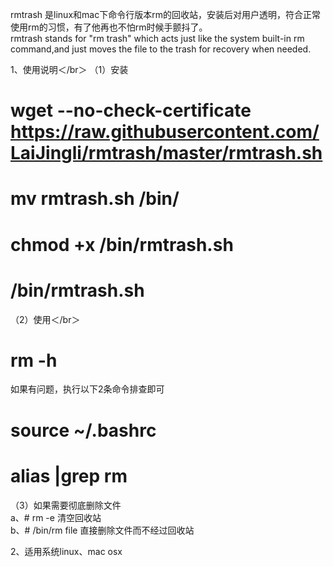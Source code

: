rmtrash 是linux和mac下命令行版本rm的回收站，安装后对用户透明，符合正常使用rm的习惯，有了他再也不怕rm时候手颤抖了。  
rmtrash stands for "rm trash" which acts just like the system built-in rm command,and just moves the file to the trash for recovery when needed.


1、使用说明＜/br＞
（1）安装  
# wget --no-check-certificate https://raw.githubusercontent.com/LaiJingli/rmtrash/master/rmtrash.sh  
# mv rmtrash.sh /bin/  
# chmod +x /bin/rmtrash.sh  
# /bin/rmtrash.sh  

（2）使用＜/br＞
# rm -h  

如果有问题，执行以下2条命令排查即可  
# source ~/.bashrc  
# alias |grep rm  

（3）如果需要彻底删除文件  
a、# rm -e 清空回收站  
b、# /bin/rm file 直接删除文件而不经过回收站  

2、适用系统linux、mac osx

